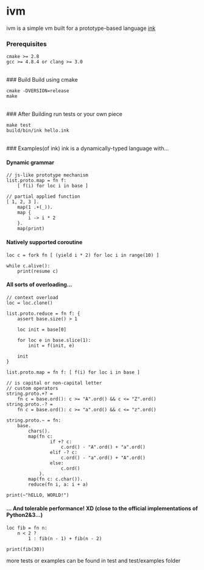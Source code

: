 # ivm
ivm is a simple vm built for a prototype-based language [ink](https://github.com/rod-lin/ink "ink")
<br>
### Prerequisites
    cmake >= 2.8
	gcc >= 4.8.4 or clang >= 3.0
<br>
### Build
Build using cmake

	cmake -DVERSION=release
	make
<br>
### After Building
run tests or your own piece

	make test
	build/bin/ink hello.ink
<br>
### Examples(of ink)
ink is a dynamically-typed language with...

#### Dynamic grammar
	
	// js-like prototype mechanism
	list.proto.map = fn f:
		[ f(i) for loc i in base ]

	// partial applied function
	[ 1, 2, 3 ].
		map(1 .+(_)).
		map {
			i -> i * 2
		}.
		map(print)


#### Natively supported coroutine

	loc c = fork fn [ (yield i * 2) for loc i in range(10) ]
	
	while c.alive():
		print(resume c)


#### All sorts of overloading...

	// context overload
	loc = loc.clone()

	list.proto.reduce = fn f: {
		assert base.size() > 1

		loc init = base[0]
		
		for loc e in base.slice(1):
			init = f(init, e)

		init
	}

	list.proto.map = fn f: [ f(i) for loc i in base ]

	// is capital or non-capital letter
	// custom operators
	string.proto.+? =
		fn c = base.ord(): c >= "A".ord() && c <= "Z".ord()
	string.proto.-? =
		fn c = base.ord(): c >= "a".ord() && c <= "z".ord()

	string.proto.~ = fn:
		base.
			chars().
			map(fn c:
					if +? c:
						c.ord() - "A".ord() + "a".ord()
					elif -? c:
						c.ord() - "a".ord() + "A".ord()
					else:
						c.ord()
				).
			map(fn c: c.char()).
			reduce(fn i, a: i + a)

	print(~"hELLO, WORLD!")

#### ... And tolerable performance! XD (close to the official implementations of Python2&3...)
	
	loc fib = fn n:
		n < 2 ?
			1 : fib(n - 1) + fib(n - 2)

	print(fib(30))

more tests or examples can be found in test and test/examples folder
